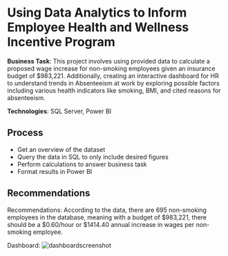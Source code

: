 # Using Data Analytics to Inform Employee Health and Wellness Incentive Program
**Business Task**: This project involves using provided data to calculate a proposed wage increase for non-smoking employees given an insurance budget of $983,221. Additionally, creating an interactive dashboard for HR to understand trends in Absenteeism at work by exploring possible factors including various health indicators like smoking, BMI, and cited reasons for absenteeism.

**Technologies**: SQL Server, Power BI
## Process
* Get an overview of the dataset
* Query the data in SQL to only include desired figures
* Perform calculations to answer business task
* Format results in Power BI
## Recommendations
Recommendations: According to the data, there are 695 non-smoking employees in the database, meaning with a budget of $983,221, there should be a $0.60/hour or $1414.40 annual increase in wages per non-smoking employee. 

Dashboard: ![dashboardscreenshot](https://github.com/user-attachments/assets/58bd1b41-70a7-4148-9a8c-77fa994d761d)




